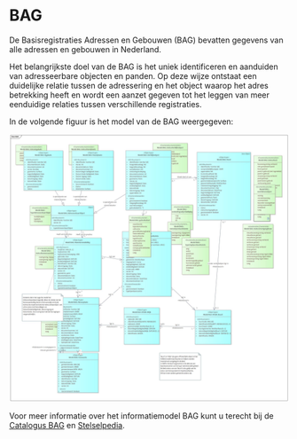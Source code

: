 # BAG
De Basisregistraties Adressen en Gebouwen (BAG) bevatten gegevens van alle adressen en gebouwen in Nederland.

Het belangrijkste doel van de BAG is het uniek identificeren en aanduiden van adresseerbare objecten en panden. Op deze wijze ontstaat een duidelijke relatie tussen de
adressering en het object waarop het adres betrekking heeft en wordt een aanzet gegeven tot het leggen van meer eenduidige relaties tussen verschillende registraties.

In de volgende figuur is het model van de BAG weergegeven:

![Model BAG](./image/EAID_53E16E43_EDF1_4b47_B0DD_C77D8FEFCCA3.jpg)


Voor meer informatie over het informatiemodel BAG kunt u terecht bij de [Catalogus BAG](https://www.geobasisregistraties.nl/documenten/publicatie/2018/03/12/catalogus-2018) en
[Stelselpedia](https://www.amsterdam.nl/stelselpedia/bag-index/catalogus-bag/).
